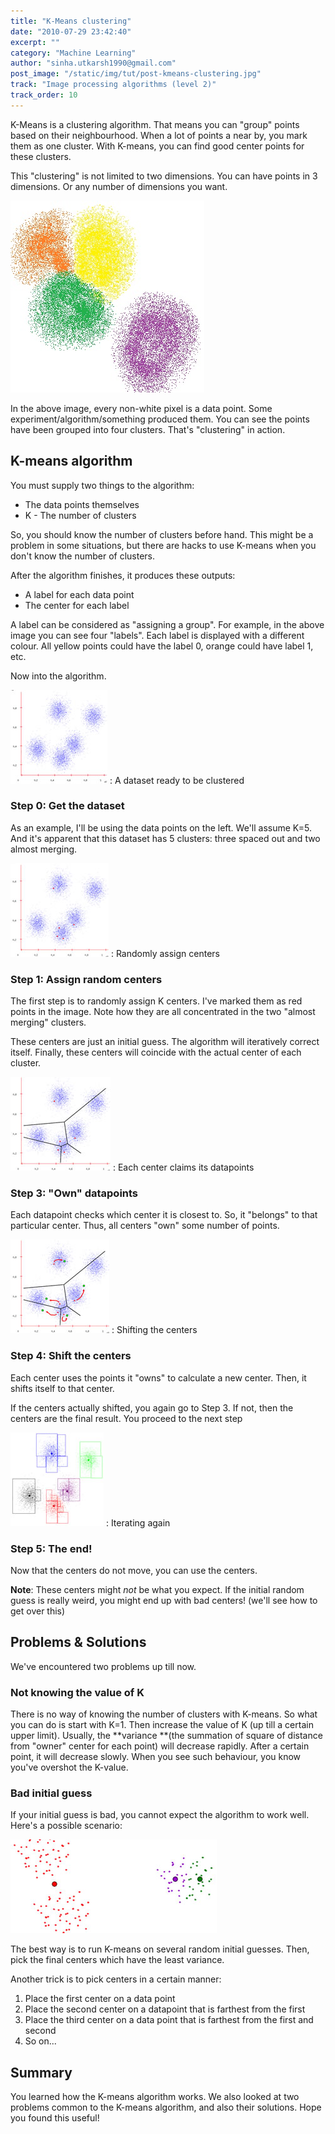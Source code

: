 ```yaml
---
title: "K-Means clustering"
date: "2010-07-29 23:42:40"
excerpt: ""
category: "Machine Learning"
author: "sinha.utkarsh1990@gmail.com"
post_image: "/static/img/tut/post-kmeans-clustering.jpg"
track: "Image processing algorithms (level 2)"
track_order: 10
---
```

K-Means is a clustering algorithm. That means you can "group" points based on their neighbourhood. When a lot of points a near by, you mark them as one cluster. With K-means, you can find good center points for these clusters.

This "clustering" is not limited to two dimensions. You can have points in 3 dimensions. Or any number of dimensions you want.

![Clusters in a dataset](/static/img/tut/kmeans-example.jpg)

In the above image, every non-white pixel is a data point. Some experiment/algorithm/something produced them. You can see the points have been grouped into four clusters. That's "clustering" in action.

## K-means algorithm

You must supply two things to the algorithm: 

  * The data points themselves
  * K - The number of clusters

So, you should know the number of clusters before hand. This might be a problem in some situations, but there are hacks to use K-means when you don't know the number of clusters.

After the algorithm finishes, it produces these outputs: 

  * A label for each data point
  * The center for each label

A label can be considered as "assigning a group". For example, in the above image you can see four "labels". Each label is displayed with a different colour. All yellow points could have the label 0, orange could have label 1, etc.

Now into the algorithm. 

![A dataset ready to be clustered](/static/img/tut/kmeans-example-1.jpg)
: A dataset ready to be clustered

### Step 0: Get the dataset

As an example, I'll be using the data points on the left. We'll assume K=5. And it's apparent that this dataset has 5 clusters: three spaced out and two almost merging.

![Randomly assigned centers](/static/img/tut/kmeans-example-2.jpg)
: Randomly assign centers

### Step 1: Assign random centers

The first step is to randomly assign K centers. I've marked them as red points in the image. Note how they are all concentrated in the two "almost merging" clusters.

These centers are just an initial guess. The algorithm will iteratively correct itself. Finally, these centers will coincide with the actual center of each cluster.

![Each center claims its data points](/static/img/tut/kmeans-example-3.jpg)
: Each center claims its datapoints

### Step 3: "Own" datapoints

Each datapoint checks which center it is closest to. So, it "belongs" to that particular center. Thus, all centers "own" some number of points.

![Shifting the centers](/static/img/tut/kmeans-example-4.jpg)
: Shifting the centers

### Step 4: Shift the centers

Each center uses the points it "owns" to calculate a new center. Then, it shifts itself to that center.

If the centers actually shifted, you again go to Step 3. If not, then the centers are the final result. You proceed to the next step

![Iterating again](/static/img/tut/kmeans-example-5.jpg)
: Iterating again

### Step 5: The end!

Now that the centers do not move, you can use the centers.

**Note**: These centers might _not_ be what you expect. If the initial random guess is really weird, you might end up with bad centers! (we'll see how to get over this)

## Problems & Solutions

We've encountered two problems up till now. 

### Not knowing the value of K

There is no way of knowing the number of clusters with K-means. So what you can do is start with K=1. Then increase the value of K (up till a certain upper limit). Usually, the **variance **(the summation of square of distance from "owner" center for each point) will decrease rapidly. After a certain point, it will decrease slowly. When you see such behaviour, you know you've overshot the K-value. 

### Bad initial guess

If your initial guess is bad, you cannot expect the algorithm to work well. Here's a possible scenario:

![A really bad initial guess](/static/img/tut/kmeans-bad-initial-guess.jpg)

The best way is to run K-means on several random initial guesses. Then, pick the final centers which have the least variance.

Another trick is to pick centers in a certain manner: 

  1. Place the first center on a data point
  2. Place the second center on a datapoint that is farthest from the first
  3. Place the third center on a data point that is farthest from the first and second
  4. So on...

## Summary

You learned how the K-means algorithm works. We also looked at two problems common to the K-means algorithm, and also their solutions. Hope you found this useful!
